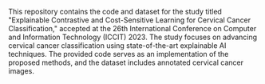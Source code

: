 This repository contains the code and dataset for the study titled "Explainable Contrastive and Cost-Sensitive Learning for Cervical Cancer Classification," accepted at the 26th International Conference on Computer and Information Technology (ICCIT) 2023. The study focuses on advancing cervical cancer classification using state-of-the-art explainable AI techniques. The provided code serves as an implementation of the proposed methods, and the dataset includes annotated cervical cancer images.
